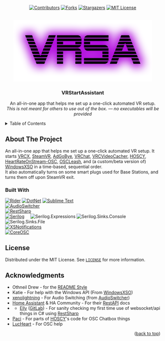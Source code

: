 <a name="readme-top"></a>

<div align="center">

[![Contributors][contributors-shield]][contributors-url]
[![Forks][forks-shield]][forks-url]
[![Stargazers][stars-shield]][stars-url]
[![MIT License][license-shield]][license-url]

</div>



<br />
<div align="center">
  <a href="https://github.com/Minty-Labs/WindowsXSO">
    <img src="Resources/banner.webp" alt="Banner Logo" height="200">
  </a>

  <h3 align="center">VRStartAssistant</h3>

  <p align="center">
    An all-in-one app that helps me set up a one-click automated VR setup.<br />
    <i>This is not meant for others to use out of the box. &mdash; no executables will be provided</i>
    <br />
  </p>
</div>



<!-- TABLE OF CONTENTS -->
<details>
  <summary>Table of Contents</summary>
  <ol>
    <li>
      <a href="#about-the-project">About The Project</a>
      <ul>
        <li><a href="#built-with">Built With</a></li>
      </ul>
    </li>
    <li><a href="#license">License</a></li>
    <li><a href="#acknowledgments">Acknowledgments</a></li>
  </ol>
</details>



<!-- ABOUT THE PROJECT -->
## About The Project

An all-in-one app that helps me set up a one-click automated VR setup. It starts [VRCX](https://github.com/vrcx-team/VRCX), [SteamVR](https://store.steampowered.com/app/250820/SteamVR/), [AdGoBye](https://github.com/AdGoBye/AdGoBye), [VRChat](https://hello.vrchat.com/), [VRCVideoCacher](https://git.ellyvr.dev/Elly/VRCVideoCacher), [HOSCY](https://github.com/PaciStardust/HOSCY), [HeartRateOnStream-OSC](https://github.com/Curtis-VL/HeartRateOnStream-OSC), [OSCLeash](https://github.com/ZenithVal/OSCLeash), and (a custom/beta version of) [WindowsXSO][WindowsXSOUrl] in a time-based, sequential order.
<br>
It also automatically turns on some smart plugs used for Base Stations, and turns them off upon SteamVR exit.

### Built With

[![Rider][Rider]][RiderUrl] [![DotNet][CSharp]][DotNetUrl] [![Sublime Text][Sublime]][SublimeUrl]<br>
[![AudioSwitcher][AudioSwitcher]][AudioSwitcherUrl]<br>
[![RestSharp][RestSharp]][RestSharpUrl]<br>
[![Serilog][Serilog]][SerilogUrl] &nbsp;&nbsp;&nbsp; ![Serilog.Expressions] ![Serilog.Sinks.Console] ![Serilog.Sinks.File]<br>
[![XSNotifications][XSNotifications]][XSNotificationsUrl]<br>
[![CoreOSC][CoreOSC]][CoreOSCUrl]

<!-- LICENSE -->
## License

Distributed under the MIT License. See [`LICENSE`][license-url] for more information.

<!-- ACKNOWLEDGMENTS -->
## Acknowledgments

* Othneil Drew - for the [README Style](https://github.com/othneildrew/Best-README-Template)
* Katie - For help with the Windows API (From [WindowsXSO][WindowsXSOUrl])
* [xenolightning](https://github.com/xenolightning) - For Audio Switching (from [AudioSwitcher](https://github.com/xenolightning/AudioSwitcher))
* [Home Assistant](https://www.home-assistant.io/) & HA Community - For their [RestAPI](https://developers.home-assistant.io/docs/api/rest/) docs
* * [Elly](https://github.com/Ellyvr) ([GitLab](https://git.ellyvr.dev/Elly)) - For sanity checking my first time use of websocket/api things in C# using [RestSharp](https://restsharp.dev/)
* [Paci](https://github.com/PaciStardust) - For parts of [HOSCY](https://github.com/PaciStardust/HOSCY)'s code for OSC Chatbox things
* [LucHeart](https://github.com/LucHeart) - For OSC help

<p align="right">(<a href="#readme-top">back to top</a>)</p>



<!-- MARKDOWN LINKS & IMAGES -->
[contributors-shield]: https://img.shields.io/github/contributors/MintLily/VRStartAssistant.svg?style=for-the-badge
[contributors-url]: https://github.com/MintLily/VRStartAssistant/graphs/contributors
[forks-shield]: https://img.shields.io/github/forks/MintLily/VRStartAssistant.svg?style=for-the-badge
[forks-url]: https://github.com/MintLily/VRStartAssistant/network/members
[stars-shield]: https://img.shields.io/github/stars/MintLily/VRStartAssistant.svg?style=for-the-badge
[stars-url]: https://github.com/MintLily/VRStartAssistant/stargazers
[issues-shield]: https://img.shields.io/github/issues/MintLily/VRStartAssistant.svg?style=for-the-badge
[issues-url]: https://github.com/MintLily/VRStartAssistant/issues
[license-shield]: https://img.shields.io/github/license/MintLily/VRStartAssistant.svg?style=for-the-badge
[license-url]: https://github.com/MintLily/VRStartAssistant/blob/main/LICENSE
[releases-url]: https://github.com/MintLily/VRStartAssistant/releases

[Rider]: https://img.shields.io/badge/Rider-000000?style=for-the-badge&logo=rider&logoColor=white
[RiderUrl]: https://jb.gg/OpenSourceSupport
[CSharp]: https://img.shields.io/badge/DotNet%208-512BD4?style=for-the-badge&logo=csharp&logoColor=white
[DotNetUrl]: https://dotnet.microsoft.com/en-us/download/dotnet/8.0
[Sublime]: https://img.shields.io/badge/Sublime%20Text-FF9800?style=for-the-badge&logo=sublimetext&logoColor=white
[SublimeUrl]: https://www.sublimetext.com/

<!-- NuGet Packages -->
[AudioSwitcher]: https://img.shields.io/badge/AudioSwitcher-004880?style=for-the-badge&logo=nuget&logoColor=white
[AudioSwitcherUrl]: https://www.nuget.org/packages/AudioSwitcher.AudioApi.CoreAudio
[RestSharp]: https://img.shields.io/badge/RestSharp-004880?style=for-the-badge&logo=nuget&logoColor=white
[RestSharpUrl]: https://www.nuget.org/packages/RestSharp
[Serilog]: https://img.shields.io/badge/Serilog-004880?style=for-the-badge&logo=nuget&logoColor=white
[SerilogUrl]: https://www.nuget.org/packages/Serilog/
[Serilog.Expressions]: https://img.shields.io/badge/Serilog.Expressions-005a80?style=for-the-badge&logo=nuget&logoColor=white
[Serilog.Sinks.Console]: https://img.shields.io/badge/Serilog.Sinks.Console-005a80?style=for-the-badge&logo=nuget&logoColor=white
[Serilog.Sinks.File]: https://img.shields.io/badge/Serilog.Sinks.File-005a80?style=for-the-badge&logo=nuget&logoColor=white
[XSNotifications]: https://img.shields.io/badge/XSNotifications-004880?style=for-the-badge&logo=nuget&logoColor=white
[XSNotificationsUrl]: https://www.nuget.org/packages/XSNotifications
[CoreOSC]: https://img.shields.io/badge/LucHeart.CoreOSC-004880?style=for-the-badge&logo=nuget&logoColor=white
[CoreOSCUrl]: https://www.nuget.org/packages/LucHeart.CoreOSC

<!-- Other Links -->
[XSOverlaySteam]: https://store.steampowered.com/app/1173510/XSOverlay/
[WindowsXSOUrl]: https://github.com/Minty-Labs/WindowsXSO
